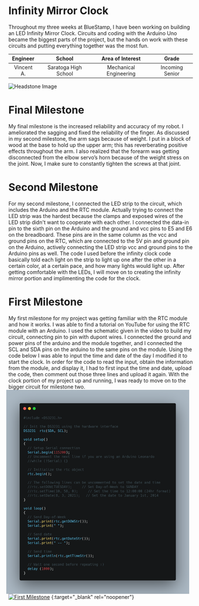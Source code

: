 ﻿# Infinity Mirror Clock
Throughout my three weeks at BlueStamp, I have been working on building an LED Infinity Mirror Clock. Circuits and coding with the Arduino Uno became the biggest parts of the project, but the hands on work with these circuits and putting everything together was the most fun. 

| **Engineer** | **School** | **Area of Interest** | **Grade** |
|:--:|:--:|:--:|:--:|
| Vincent A. | Saratoga High School | Mechanical Engineering | Incoming Senior

![Headstone Image](https://bluestampengineering.com/wp-content/uploads/2016/05/improve.jpg)
  
# Final Milestone
My final milestone is the increased reliability and accuracy of my robot. I ameliorated the sagging and fixed the reliability of the finger. As discussed in my second milestone, the arm sags because of weight. I put in a block of wood at the base to hold up the upper arm; this has reverberating positive effects throughout the arm. I also realized that the forearm was getting disconnected from the elbow servo’s horn because of the weight stress on the joint. Now, I make sure to constantly tighten the screws at that joint. 

# Second Milestone
For my second milestone, I connected the LED strip to the circuit, which includes the Arduino and the RTC module. Actually trying to connect the LED strip was the hardest because the clamps and exposed wires of the LED strip didn't want to cooperate with each other. I connected the data-in pin to the sixth pin on the Arduino and the ground and vcc pins to E5 and E6 on the breadboard. These pins are in the same column as the vcc and ground pins on the RTC, which are connected to the 5V pin and ground pin on the Arduino, actively connecting the LED strip vcc and ground pins to the Arduino pins as well. The code I used before the infinity clock code basically told each light on the strip to light up one after the other in a certain color, at a certain pace, and how many lights would light up. After getting comfortable with the LEDs, I will move on to creating the infinity mirror portion and implimenting the code for the clock. 

# First Milestone
My first milestone for my project was getting familiar with the RTC module and how it works. I was able to find a tutorial on YouTube for using the RTC module with an Arduino. I used the schematic given in the video to build my circuit, connecting pin to pin with dupont wires. I connected the ground and power pins of the arduino and the module together, and I connected the SCL and SDA pins on the arduino to the same pins on the module. Using the code below I was able to input the time and date of the day I modified it to start the clock. In order for the code to read the input, obtain the information from the module, and display it, I had to first input the time and date, upload the code, then comment out those three lines and upload it again. With the clock portion of my project up and running, I was ready to move on to the bigger circuit for milestone two. 
<img src="image folder/carbon.png" width=500 align=center style="float:right; padding-right:10px">

[![First Milestone](https://res.cloudinary.com/marcomontalbano/image/upload/v1628266615/video_to_markdown/images/youtube--2-4P5dfDjyw-c05b58ac6eb4c4700831b2b3070cd403.jpg)](https://youtu.be/2-4P5dfDjyw "First Milestone")
{:target="_blank" rel="noopener"}
